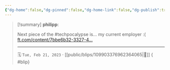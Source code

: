 ```yaml
---
{"dg-home":false,"dg-pinned":false,"dg-home-link":false,"dg-publish":true,"tags":["dgblip"],"disabled rules":["yaml-title","yaml-title-alias","file-name-heading"],"title":"philipp on mastodon @ 2023-02-21","created-date":"2023-02-21T15:14:06","id":109903376962364060,"updated-date":"2025-05-02T08:50:43","dg-path":"blips/109903376962364065.md","permalink":"/blips/109903376962364065/","dgPassFrontmatter":true}
---
```


> [!summary] **philipp**:
>
> Next piece of the #techpocalypse is... my current employer :( [ft.com/content/7bbe6b32-3327-4…](https://www.ft.com/content/7bbe6b32-3327-4a17-b7da-139814df2aba)
> - - -
>
> 🗓️ `Tue, Feb 21, 2023` · [[public/blips/109903376962364065\|🔗]]
{ #blip}

